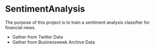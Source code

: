 # SentimentAnalysis

The purpose of this project is to train a sentiment analysis classifier for financial news. 

- Gather from Twitter Data
- Gather from Businessweek Archive Data

